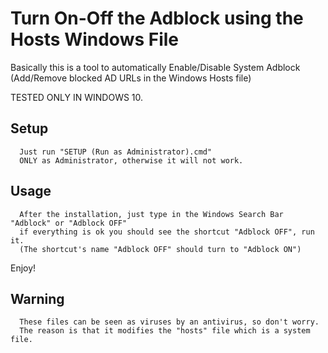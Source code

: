 # Turn On-Off the Adblock using the Hosts Windows File
Basically this is a tool to automatically Enable/Disable System Adblock (Add/Remove blocked AD URLs in the Windows Hosts file)

TESTED ONLY IN WINDOWS 10.

Setup
-----
      Just run "SETUP (Run as Administrator).cmd"
      ONLY as Administrator, otherwise it will not work.

Usage
-----
      After the installation, just type in the Windows Search Bar "Adblock" or "Adblock OFF"
      if everything is ok you should see the shortcut "Adblock OFF", run it.
      (The shortcut's name "Adblock OFF" should turn to "Adblock ON")

Enjoy!

Warning
-----
      These files can be seen as viruses by an antivirus, so don't worry.
      The reason is that it modifies the "hosts" file which is a system file.
